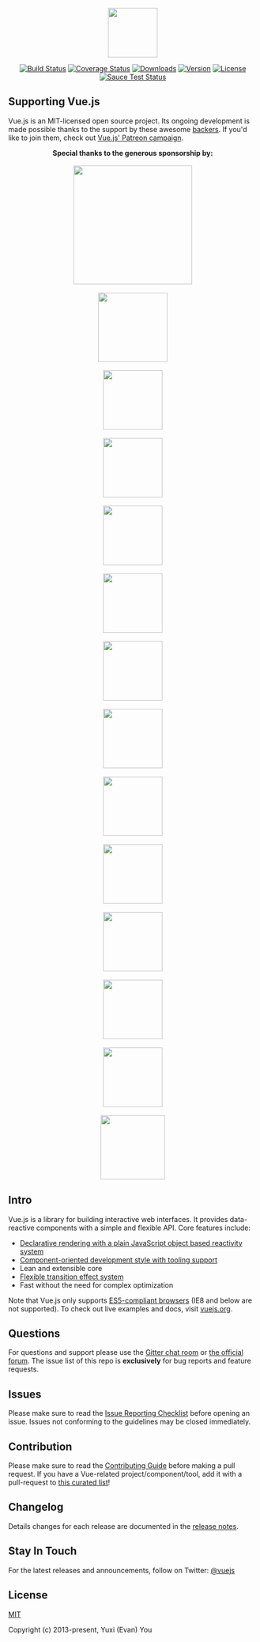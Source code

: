 <p align="center"><a href="https://vuejs.org" target="_blank"><img width="100"src="https://vuejs.org/images/logo.png"></a></p>

<p align="center">
  <a href="https://circleci.com/gh/vuejs/vue/tree/dev"><img src="https://img.shields.io/circleci/project/vuejs/vue/dev.svg" alt="Build Status"></a>
  <a href="https://codecov.io/github/vuejs/vue?branch=dev"><img src="https://img.shields.io/codecov/c/github/vuejs/vue/dev.svg" alt="Coverage Status"></a>
  <a href="https://www.npmjs.com/package/vue"><img src="https://img.shields.io/npm/dt/vue.svg" alt="Downloads"></a>
  <a href="https://www.npmjs.com/package/vue"><img src="https://img.shields.io/npm/v/vue.svg" alt="Version"></a>
  <a href="https://www.npmjs.com/package/vue"><img src="https://img.shields.io/npm/l/vue.svg" alt="License"></a>
  <br>
  <a href="https://saucelabs.com/u/vuejs"><img src="https://saucelabs.com/browser-matrix/vuejs.svg" alt="Sauce Test Status"></a>
</p>

## Supporting Vue.js

Vue.js is an MIT-licensed open source project. Its ongoing development is made possible thanks to the support by these awesome [backers](https://github.com/vuejs/vue/blob/dev/BACKERS.md). If you'd like to join them, check out [Vue.js' Patreon campaign](https://www.patreon.com/evanyou).

<p align="center">
  <b>Special thanks to the generous sponsorship by:</b>
  <br><br>
  <a href="https://stdlib.com">
    <img width="240px" src="https://raw.githubusercontent.com/vuejs/vuejs.org/master/themes/vue/source/images/stdlib.png">
  </a>
  <br><br>
  <a href="https://deepstreamhub.com" target="_blank">
    <img width="140px" src="https://raw.githubusercontent.com/vuejs/vuejs.org/master/themes/vue/source/images/deepstream.png">
  </a>
  <br><br>
  <a href="https://jsfiddle.net/">
    <img width="120px" src="https://raw.githubusercontent.com/vuejs/vuejs.org/master/themes/vue/source/images/jsfiddle.png">
  </a>
  <br><br>
  <a href="https://laravel.com/">
    <img width="120px" src="https://raw.githubusercontent.com/vuejs/vuejs.org/master/themes/vue/source/images/laravel.png">
  </a>
  <br><br>
  <a href="https://chaitin.cn/">
    <img width="120px" src="https://raw.githubusercontent.com/vuejs/vuejs.org/master/themes/vue/source/images/chaitin.png">
  </a>
  <br><br>
  <a href="https://htmlburger.com/">
    <img width="120px" src="https://raw.githubusercontent.com/vuejs/vuejs.org/master/themes/vue/source/images/htmlburger.png">
  </a>
  <br><br>
  <a href="https://starter.someline.com/">
    <img width="120px" src="https://raw.githubusercontent.com/vuejs/vuejs.org/master/themes/vue/source/images/someline.png">
  </a>
  <br><br>
  <a href="http://monterail.com/" target="_blank">
    <img width="120px" src="https://raw.githubusercontent.com/vuejs/vuejs.org/master/themes/vue/source/images/monterail.png">
  </a>
  <br><br>
  <a href="https://www.trisoft.ro/" target="_blank">
    <img width="120px" src="https://raw.githubusercontent.com/vuejs/vuejs.org/master/themes/vue/source/images/trisoft.png">
  </a>
  <br><br>
  <a href="https://www.2mhost.com/" target="_blank">
    <img width="120px" src="https://raw.githubusercontent.com/vuejs/vuejs.org/master/themes/vue/source/images/2mhost.png">
  </a>
  <br><br>
  <a href="https://vuejsjob.com/?ref=vuejs" target="_blank">
    <img width="120px" src="https://raw.githubusercontent.com/vuejs/vuejs.org/master/themes/vue/source/images/vuejobs.png">
  </a>
  <br><br>
  <a href="https://leanpub.com/vuejs2" target="_blank">
    <img width="120px" src="https://raw.githubusercontent.com/vuejs/vuejs.org/master/themes/vue/source/images/tmvuejs2.png">
  </a>
  <br><br>
  <a href="https://fancygrid.com" target="_blank">
    <img width="120px" src="http://fancygrid.com/logo/logo.png">
  </a>
  <br><br>
  <a href="https://component.io/" target="_blank">
    <img width="130px" src="https://raw.githubusercontent.com/vuejs/vuejs.org/master/themes/vue/source/images/component_io.png">
  </a>
</p>

## Intro

Vue.js is a library for building interactive web interfaces. It provides data-reactive components with a simple and flexible API. Core features include:

- [Declarative rendering with a plain JavaScript object based reactivity system](https://vuejs.org/guide/index.html#Declarative-Rendering)
- [Component-oriented development style with tooling support](https://vuejs.org/guide/index.html#Composing-with-Components)
- Lean and extensible core
- [Flexible transition effect system](https://vuejs.org/guide/transitions.html)
- Fast without the need for complex optimization

Note that Vue.js only supports [ES5-compliant browsers](http://kangax.github.io/compat-table/es5/) (IE8 and below are not supported). To check out live examples and docs, visit [vuejs.org](https://vuejs.org).

## Questions

For questions and support please use the [Gitter chat room](https://gitter.im/vuejs/vue) or [the official forum](http://forum.vuejs.org). The issue list of this repo is **exclusively** for bug reports and feature requests.

## Issues

Please make sure to read the [Issue Reporting Checklist](https://github.com/vuejs/vue/blob/dev/.github/CONTRIBUTING.md#issue-reporting-guidelines) before opening an issue. Issues not conforming to the guidelines may be closed immediately.

## Contribution

Please make sure to read the [Contributing Guide](https://github.com/vuejs/vue/blob/dev/.github/CONTRIBUTING.md) before making a pull request. If you have a Vue-related project/component/tool, add it with a pull-request to [this curated list](https://github.com/vuejs/awesome-vue)!

## Changelog

Details changes for each release are documented in the [release notes](https://github.com/vuejs/vue/releases).

## Stay In Touch

For the latest releases and announcements, follow on Twitter: [@vuejs](https://twitter.com/vuejs)

## License

[MIT](http://opensource.org/licenses/MIT)

Copyright (c) 2013-present, Yuxi (Evan) You
